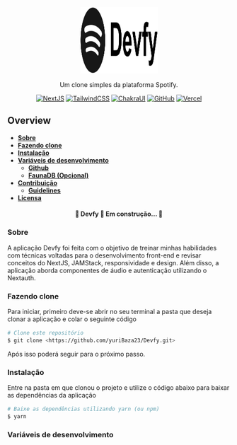 <p align="center">
  <a href="#">
    <img src="https://github.com/yuriBaza23/devfy/blob/main/public/icons/black.svg?raw=true" height="150" width="175" alt="Devfy" />
  </a>
</p>

<p align="center">Um clone simples da plataforma Spotify.</p>

<div align="center">

[![NextJS](https://img.shields.io/badge/next.js-000000?style=for-the-badge&logo=nextdotjs&logoColor=white)](https://img.shields.io/badge/next.js-000000?style=for-the-badge&logo=nextdotjs&logoColor=white)<space><space>
[![TailwindCSS](https://img.shields.io/badge/Tailwind_CSS-38B2AC?style=for-the-badge&logo=tailwind-css&logoColor=white)](https://img.shields.io/badge/Tailwind_CSS-38B2AC?style=for-the-badge&logo=tailwind-css&logoColor=white)<space><space>
[![ChakraUI](https://img.shields.io/badge/Chakra--UI-319795?style=for-the-badge&logo=chakra-ui&logoColor=white)](https://img.shields.io/badge/Chakra--UI-319795?style=for-the-badge&logo=chakra-ui&logoColor=white)<space><space>
[![GitHub](https://img.shields.io/badge/GitHub-100000?style=for-the-badge&logo=github&logoColor=white)](https://img.shields.io/badge/GitHub-100000?style=for-the-badge&logo=github&logoColor=white)<space><space>
[![Vercel](https://img.shields.io/badge/Vercel-000000?style=for-the-badge&logo=vercel&logoColor=white)](https://img.shields.io/badge/Vercel-000000?style=for-the-badge&logo=vercel&logoColor=white)

</div>

## Overview

- **[Sobre](#sobre)**
- **[Fazendo clone](#git-clone)**
- **[Instalação](#instalacao)**
- **[Variáveis de desenvolvimento](#env-var)**
  - **[Github](#github-env)**
  - **[FaunaDB (Opcional)](#faunadb-env)**
- **[Contribuição](#contribuicao)**
  - **[Guidelines](#contribuicao-guidelines)**
- **[Licensa](#license)**

<h4 align="center"> 
	🚧  Devfy 🚀 Em construção...  🚧
</h4>

<a id='#sobre'><a>

### Sobre
A aplicação Devfy foi feita com o objetivo de treinar minhas habilidades com técnicas voltadas para o desenvolvimento front-end e revisar conceitos do NextJS, JAMStack, responsividade e design. Além disso, a aplicação aborda componentes de áudio e autenticação utilizando o Nextauth.

<a id='git-clone'></a>

### Fazendo clone
Para iniciar, primeiro deve-se abrir no seu terminal a pasta que deseja clonar a aplicação e colar o seguinte código

```bash
# Clone este repositório
$ git clone <https://github.com/yuriBaza23/Devfy.git>
```

Após isso poderá seguir para o próximo passo.

<a id='instalacao'></a>

### Instalação
Entre na pasta em que clonou o projeto e utilize o código abaixo para baixar as dependências da aplicação

```bash
# Baixe as dependências utilizando yarn (ou npm)
$ yarn
```

<a id='env-var'></a>

### Variáveis de desenvolvimento
